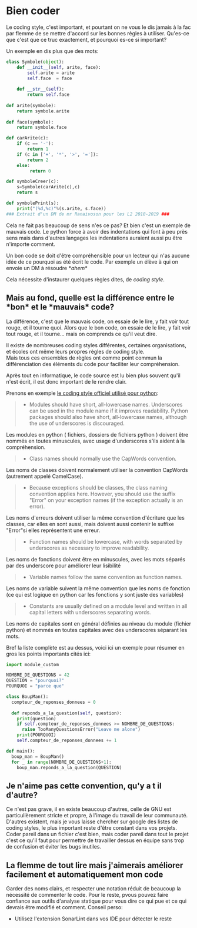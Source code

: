 # Bien coder

Le coding style, c'est important, et pourtant on ne vous le dis jamais à la fac par flemme de se mettre d'accord sur les bonnes règles à utiliser.
Qu'es-ce que c'est que ce truc exactement, et pourquoi es-ce si important?

Un exemple en dis plus que des mots:

```python
class Symbole(object): 
    def __init__(self, arite, face): 
        self.arite = arite 
        self.face  = face
    
    def __str__(self):
        return self.face
    
def arite(symbole):   
    return symbole.arite
    
def face(symbole):        
    return symbole.face

def carArite(c):
    if (c == '-'):
        return 1
    if (c in ['+', '*', '>', '=']):
        return 2
    else:
         return 0

def symboleCreer(c):
    s=Symbole(carArite(c),c)
    return s

def symbolePrint(s):
    print("(%d,%c)"%(s.arite, s.face))
### Extrait d'un DM de mr Ranaivoson pour les L2 2018-2019 ###
```

Cela ne fait pas beaucoup de sens n'es ce pas? Et bien c'est un exemple de mauvais code.
Le python force à avoir des indentations qui font à peu près sens mais dans d'autres langages les indentations auraient aussi pu être n'importe comment.

Un bon code se doit d'être compréhensible pour un lecteur qui n'as aucune idée de ce pourquoi as été écrit le code. 
Par exemple un élève à qui on envoie un DM à résoudre \**ahem*\*

Cela nécessite d'instaurer quelques règles dites, de *coding style*.

## Mais au fond, quelle est la différence entre le \*bon\* et le \*mauvais\* code?

La différence, c'est que le mauvais code, on essaie de le lire, y fait voir tout rouge, et il tourne quoi.
Alors que le bon code, on essaie de le lire, y fait voir tout rouge, et il tourne... mais on comprends ce qu'il veut dire.

Il existe de nombreuses coding styles différentes, certaines organisations, et écoles ont même leurs propres règles de coding style.   
Mais tous ces ensembles de règles ont comme point commun la différenciation des éléments du code pour faciliter leur compréhension.

Après tout en informatique, le code source est lu bien plus souvent qu'il n'est écrit, il est donc important de le rendre clair.

Prenons en exemple [le coding style officiel utilisé pour python](https://www.python.org/dev/peps/pep-0008/):

> - Modules should have short, all-lowercase names. Underscores can be used in the module name if it improves readability. Python packages should also have short, all-lowercase names, although the use of underscores is discouraged.

Les modules en python ( fichiers, dossiers de fichiers python ) doivent être nommés en toutes minuscules, avec usage d'underscores s'ils aident à la compréhension.

> - Class names should normally use the CapWords convention.

Les noms de classes doivent normalement utiliser la convention CapWords (autrement appelé CamelCase).

> - Because exceptions should be classes, the class naming convention applies here. However, you should use the suffix "Error" on your exception names (if the exception actually is an error).

Les noms d'erreurs doivent utiliser la même convention d'écriture que les classes, car elles en sont aussi, mais doivent aussi contenir le suffixe "Error"si elles représentent une erreur.

> - Function names should be lowercase, with words separated by underscores as necessary to improve readability.

Les noms de fonctions doivent être en minuscules, avec les mots séparés par des underscore pour améliorer leur lisibilité

> - Variable names follow the same convention as function names.

Les noms de variable suivent la même convention que les noms de fonction (ce qui est logique en python car les fonctions y sont juste des variables)

> - Constants are usually defined on a module level and written in all capital letters with underscores separating words.

Les noms de capitales sont en général définies au niveau du module (fichier python) et nommés en toutes capitales avec des underscores séparant les mots.


Bref la liste complète est au dessus, voici ici un exemple pour résumer en gros les points importants cités ici:
 
```python
import module_custom

NOMBRE_DE_QUESTIONS = 42
QUESTION = "pourquoi?"
POURQUOI = "parce que"

class BoupMan():
  compteur_de_reponses_donnees = 0
  
  def reponds_a_la_question(self, question):
    print(question)
    if self.compteur_de_reponses_donnees >= NOMBRE_DE_QUESTIONS:
      raise TooManyQuestionsError("Leave me alone")
    print(POURQUOI)
    self.compteur_de_reponses_donnees += 1

def main():
  boup_man = BoupMan()
  for _ in range(NOMBRE_DE_QUESTIONS+1):
    boup_man.reponds_a_la_question(QUESTION)
```

## Je n'aime pas cette convention, qu'y a t il d'autre?

Ce n'est pas grave, il en existe beaucoup d'autres, celle de GNU est particulièrement stricte et propre, à l'image du travail de leur communauté.
D'autres existent, mais je vous laisse chercher sur google des listes de coding styles, le plus important reste d'être constant dans vos projets.
Coder pareil dans un fichier c'est bien, mais coder pareil dans tout le projet c'est ce qu'il faut pour permettre de travailler dessus en équipe sans trop de confusion et éviter les bugs inutiles.

## La flemme de tout lire mais j'aimerais améliorer facilement et automatiquement mon code

Garder des noms clairs, et respecter une notation réduit de beaucoup la nécessité de commenter le code. 
Pour le reste, pvous pouvez faire confiance aux outils d'analyse statique pour vous dire ce qui pue et ce qui devrais être modifié et comment. Conseil perso:

 - Utilisez l'extension SonarLint dans vos IDE pour détecter le reste

